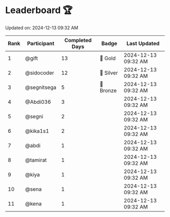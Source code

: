 # Leaderboard 🏆

Updated on: 2024-12-13 09:32 AM

| Rank | Participant       | Completed Days | Badge      | Last Updated         |
|------|-------------------|----------------|------------|----------------------|
| 1    | @gift             | 13             | 🏅 Gold     | 2024-12-13 09:32 AM |
| 2    | @sidocoder        | 12             | 🥈 Silver   | 2024-12-13 09:32 AM |
| 3    | @segnitsega       | 5              | 🥉 Bronze   | 2024-12-13 09:32 AM |
| 4    | @Abdi036          | 3              |            | 2024-12-13 09:32 AM |
| 5    | @segni            | 2              |            | 2024-12-13 09:32 AM |
| 6    | @kika1s1          | 2              |            | 2024-12-13 09:32 AM |
| 7    | @abdi             | 1              |            | 2024-12-13 09:32 AM |
| 8    | @tamirat          | 1              |            | 2024-12-13 09:32 AM |
| 9    | @kiya             | 1              |            | 2024-12-13 09:32 AM |
| 10   | @sena             | 1              |            | 2024-12-13 09:32 AM |
| 11   | @kena             | 1              |            | 2024-12-13 09:32 AM |

